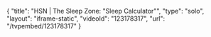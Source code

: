 {
    "title": "HSN | The Sleep Zone: \"Sleep Calculator\"",
    "type": "solo",
    "layout": "iframe-static",
    "videoId": "123178317",
    "url": "\/tvpembed\/123178317"
}